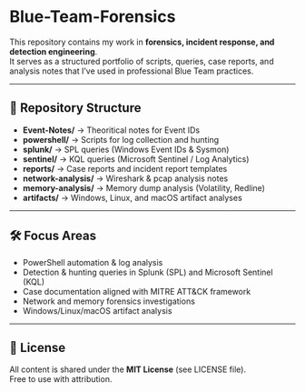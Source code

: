 # Blue-Team-Forensics
This repository contains my work in **forensics, incident response, and detection engineering**.  
It serves as a structured portfolio of scripts, queries, case reports, and analysis notes that I’ve used in professional Blue Team practices.

---

## 📂 Repository Structure
- **Event-Notes/** → Theoritical notes for Event IDs
- **powershell/** → Scripts for log collection and hunting  
- **splunk/** → SPL queries (Windows Event IDs & Sysmon)  
- **sentinel/** → KQL queries (Microsoft Sentinel / Log Analytics)  
- **reports/** → Case reports and incident report templates  
- **network-analysis/** → Wireshark & pcap analysis notes  
- **memory-analysis/** → Memory dump analysis (Volatility, Redline)  
- **artifacts/** → Windows, Linux, and macOS artifact analyses  

---

## 🛠️ Focus Areas
- PowerShell automation & log analysis  
- Detection & hunting queries in Splunk (SPL) and Microsoft Sentinel (KQL)  
- Case documentation aligned with MITRE ATT&CK framework  
- Network and memory forensics investigations  
- Windows/Linux/macOS artifact analysis  

---

## 📜 License
All content is shared under the **MIT License** (see LICENSE file).  
Free to use with attribution.
